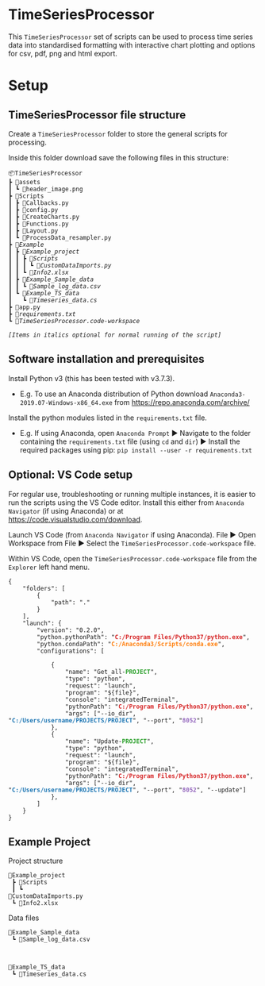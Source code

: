 # TimeSeriesProcessor

This `TimeSeriesProcessor` set of scripts can be used to process time series data into standardised formatting with interactive chart plotting and options for csv, pdf, png and html export.

# Setup

## TimeSeriesProcessor file structure

Create a `TimeSeriesProcessor` folder to store the general scripts for processing.

Inside this folder download save the following files in this structure:

<pre><code>📦TimeSeriesProcessor
┣ 📂assets
┃ ┗ 📜header_image.png
┣ 📂Scripts
┃ ┣ 📜Callbacks.py
┃ ┣ 📜config.py
┃ ┣ 📜CreateCharts.py
┃ ┣ 📜Functions.py
┃ ┣ 📜Layout.py
┃ ┗ 📜ProcessData_resampler.py
┣ 📂<i>Example
┃ ┣ 📂Example_project
┃ ┃ ┣ 📂Scripts
┃ ┃ ┃ ┗ 📜CustomDataImports.py
┃ ┃ ┗ 📜Info2.xlsx
┃ ┣ 📂Example_Sample_data
┃ ┃ ┗ 📜Sample_log_data.csv
┃ ┗ 📂Example_TS_data
┃   ┗ 📜Timeseries_data.cs</i>
┣ 📜app.py
┣ 📜<i>requirements.txt</i>
┗ 📜<i>TimeSeriesProcessor.code-workspace</i>

<i>[Items in italics optional for normal running of the script]</i></code></pre>

## Software installation and prerequisites

Install Python v3 (this has been tested with v3.7.3).

- E.g. To use an Anaconda distribution of Python download `Anaconda3-2019.07-Windows-x86_64.exe` from https://repo.anaconda.com/archive/

Install the python modules listed in the `requirements.txt` file.

- E.g. If using Anaconda, open `Anaconda Prompt` ▶ Navigate to the folder containing the `requirements.txt` file (using `cd` and `dir`) ▶ Install the required packages using pip: `pip install --user -r requirements.txt`


## Optional: VS Code setup

For regular use, troubleshooting or running multiple instances, it is easier to run the scripts using the VS Code editor. Install this either from `Anaconda Navigator` (if using Anaconda) or at https://code.visualstudio.com/download.

Launch VS Code (from `Anaconda Navigator` if using Anaconda).
File ▶ Open Workspace from File ▶ Select the `TimeSeriesProcessor.code-workspace` file.

Within VS Code, open the `TimeSeriesProcessor.code-workspace` file from the `Explorer` left hand menu.

<pre><code>{	
	"folders": [
		{
			"path": "."
		}
	],
	"launch": {
		"version": "0.2.0",
		"python.pythonPath": "<span style="color: #D62728;"><b>C:/Program Files/Python37/python.exe</b></span>",
		"python.condaPath": "<span style="color: #FF7F0E;"><b>C:/Anaconda3/Scripts/conda.exe</b></span>",
		"configurations": [

			{
				"name": "Get_all-<span style="color: #2CA02C;"><b>PROJECT</b></span>",
				"type": "python",
				"request": "launch",
				"program": "${file}",
				"console": "integratedTerminal",
				"pythonPath": "<span style="color: #D62728;"><b>C:/Program Files/Python37/python.exe</b></span>",
				"args": ["--io_dir", "<span style="color: #1F77B4;"><b>C:/Users/username/PROJECTS/PROJECT</b></span>", "--port", "<span style="color: #9467BD;"><b>8052</b></span>"]
			},
            {
				"name": "Update-<span style="color: #2CA02C;"><b>PROJECT</b></span>",
				"type": "python",
				"request": "launch",
				"program": "${file}",
				"console": "integratedTerminal",
				"pythonPath": "<span style="color: #D62728;"><b>C:/Program Files/Python37/python.exe</b></span>",
				"args": ["--io_dir", "<span style="color: #1F77B4;"><b>C:/Users/username/PROJECTS/PROJECT</b></span>", "--port", "<span style="color: #9467BD;"><b>8052</b></span>", "--update"]
			},
		]
	}
}</code></pre>



## Example Project

Project structure

<code>📂Example_project<br>
┣ 📂Scripts<br>
┃ ┗ 📜CustomDataImports.py<br>
┗ 📜Info2.xlsx<br></code>

Data files

<code>📂Example_Sample_data<br>
┗ 📜Sample_log_data.csv<br>

📂Example_TS_data<br>
┗ 📜Timeseries_data.cs<br></code>





